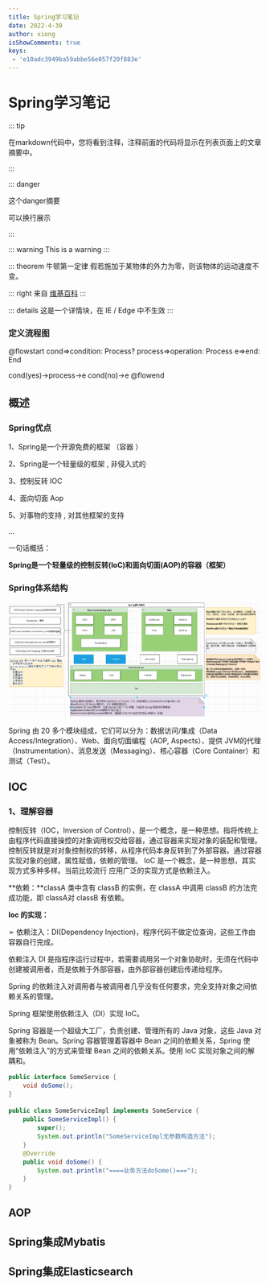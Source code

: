 ```yaml
---
title: Spring学习笔记
date: 2022-4-30
author: xiong
isShowComments: true
keys:
 - 'e10adc3949ba59abbe56e057f20f883e'
---
```


# Spring学习笔记

::: tip

 在markdown代码中，您将看到注释，注释前面的代码将显示在列表页面上的文章摘要中。 

:::

::: danger

这个danger摘要

可以换行展示

:::

::: warning
This is a warning
:::


::: theorem 牛顿第一定律
假若施加于某物体的外力为零，则该物体的运动速度不变。

::: right
来自 [维基百科](https://zh.wikipedia.org/wiki/%E7%89%9B%E9%A1%BF%E8%BF%90%E5%8A%A8%E5%AE%9A%E5%BE%8B)
:::

::: details
这是一个详情块，在 IE / Edge 中不生效
:::


### 定义流程图

@flowstart
cond=>condition: Process?
process=>operation: Process
e=>end: End

cond(yes)->process->e
cond(no)->e
@flowend


## 概述

### Spring优点

1、Spring是一个开源免费的框架 （容器 ）

2、Spring是一个轻量级的框架 , 非侵入式的

3、控制反转 IOC

4、面向切面 Aop

5、对事物的支持 , 对其他框架的支持

...

一句话概括：

**Spring是一个轻量级的控制反转(IoC)和面向切面(AOP)的容器（框架）**

### Spring体系结构

![img](./typora-assets/image.png)

Spring 由 20 多个模块组成，它们可以分为：数据访问/集成（Data Access/Integration）、Web、面向切面编程（AOP, Aspects）、提供 JVM的代理（Instrumentation）、消息发送（Messaging）、核心容器（Core Container）和测试（Test）。

## IOC

### 1、理解容器

控制反转（IOC，Inversion of Control），是一个概念，是一种思想。指将传统上由程序代码直接操控的对象调用权交给容器，通过容器来实现对象的装配和管理。控制反转就是对对象控制权的转移，从程序代码本身反转到了外部容器。通过容器实现对象的创建，属性赋值，依赖的管理。 IoC 是一个概念，是一种思想，其实现方式多种多样。当前比较流行 应用广泛的实现方式是依赖注入。

**依赖：**classA 类中含有 classB 的实例，在 classA 中调用 classB 的方法完成功能，即 classA对 classB 有依赖。 

**Ioc 的实现：** 

➢ 依赖注入：DI(Dependency Injection)，程序代码不做定位查询，这些工作由容器自行完成。 

依赖注入 DI 是指程序运行过程中，若需要调用另一个对象协助时，无须在代码中创建被调用者，而是依赖于外部容器，由外部容器创建后传递给程序。 

Spring 的依赖注入对调用者与被调用者几乎没有任何要求，完全支持对象之间依赖关系的管理。 

Spring 框架使用依赖注入（DI）实现 IoC。 

Spring 容器是一个超级大工厂，负责创建、管理所有的 Java 对象，这些 Java 对象被称为 Bean。Spring 容器管理着容器中 Bean 之间的依赖关系，Spring 使用“依赖注入”的方式来管理 Bean 之间的依赖关系。使用 IoC 实现对象之间的解耦和。

```java
public interface SomeService { 
    void doSome(); 
} 

public class SomeServiceImpl implements SomeService { 
    public SomeServiceImpl() { 
        super(); 
        System.out.println("SomeServiceImpl无参数构造方法"); 
    } 
    @Override 
    public void doSome() { 
        System.out.println("====业务方法doSome()==="); 
    } 
}
```

## AOP
## Spring集成Mybatis
## Spring集成Elasticsearch